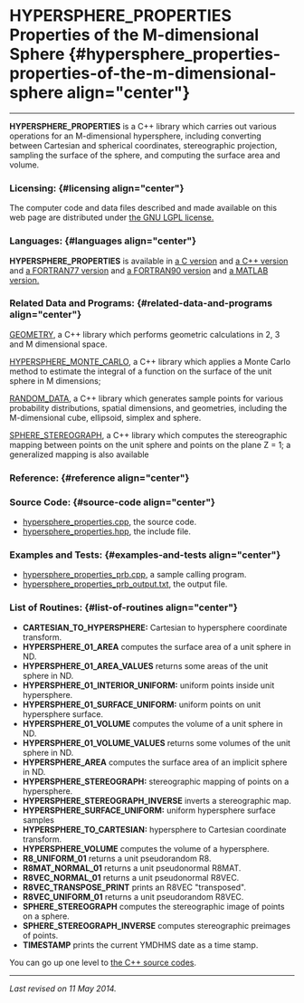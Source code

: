 HYPERSPHERE\_PROPERTIES\
Properties of the M-dimensional Sphere {#hypersphere_properties-properties-of-the-m-dimensional-sphere align="center"}
======================================

------------------------------------------------------------------------

**HYPERSPHERE\_PROPERTIES** is a C++ library which carries out various
operations for an M-dimensional hypersphere, including converting
between Cartesian and spherical coordinates, stereographic projection,
sampling the surface of the sphere, and computing the surface area and
volume.

### Licensing: {#licensing align="center"}

The computer code and data files described and made available on this
web page are distributed under [the GNU LGPL
license.](../../txt/gnu_lgpl.txt)

### Languages: {#languages align="center"}

**HYPERSPHERE\_PROPERTIES** is available in [a C
version](../../c_src/hypersphere_properties/hypersphere_properties.md)
and [a C++
version](../../master/hypersphere_properties/hypersphere_properties.md)
and [a FORTRAN77
version](../../f77_src/hypersphere_properties/hypersphere_properties.md)
and [a FORTRAN90
version](../../f_src/hypersphere_properties/hypersphere_properties.md)
and [a MATLAB
version.](../../m_src/hypersphere_properties/hypersphere_properties.md)

### Related Data and Programs: {#related-data-and-programs align="center"}

[GEOMETRY](../../master/geometry/geometry.md), a C++ library which
performs geometric calculations in 2, 3 and M dimensional space.

[HYPERSPHERE\_MONTE\_CARLO](../../master/hypersphere_monte_carlo/hypersphere_monte_carlo.md),
a C++ library which applies a Monte Carlo method to estimate the
integral of a function on the surface of the unit sphere in M
dimensions;

[RANDOM\_DATA](../../master/random_data/random_data.md), a C++
library which generates sample points for various probability
distributions, spatial dimensions, and geometries, including the
M-dimensional cube, ellipsoid, simplex and sphere.

[SPHERE\_STEREOGRAPH](../../master/sphere_stereograph/sphere_stereograph.md),
a C++ library which computes the stereographic mapping between points on
the unit sphere and points on the plane Z = 1; a generalized mapping is
also available

### Reference: {#reference align="center"}

### Source Code: {#source-code align="center"}

-   [hypersphere\_properties.cpp](hypersphere_properties.cpp), the
    source code.
-   [hypersphere\_properties.hpp](hypersphere_properties.hpp), the
    include file.

### Examples and Tests: {#examples-and-tests align="center"}

-   [hypersphere\_properties\_prb.cpp](hypersphere_properties_prb.cpp),
    a sample calling program.
-   [hypersphere\_properties\_prb\_output.txt](hypersphere_properties_prb_output.txt),
    the output file.

### List of Routines: {#list-of-routines align="center"}

-   **CARTESIAN\_TO\_HYPERSPHERE:** Cartesian to hypersphere coordinate
    transform.
-   **HYPERSPHERE\_01\_AREA** computes the surface area of a unit sphere
    in ND.
-   **HYPERSPHERE\_01\_AREA\_VALUES** returns some areas of the unit
    sphere in ND.
-   **HYPERSPHERE\_01\_INTERIOR\_UNIFORM:** uniform points inside unit
    hypersphere.
-   **HYPERSPHERE\_01\_SURFACE\_UNIFORM:** uniform points on unit
    hypersphere surface.
-   **HYPERSPHERE\_01\_VOLUME** computes the volume of a unit sphere in
    ND.
-   **HYPERSPHERE\_01\_VOLUME\_VALUES** returns some volumes of the unit
    sphere in ND.
-   **HYPERSPHERE\_AREA** computes the surface area of an implicit
    sphere in ND.
-   **HYPERSPHERE\_STEREOGRAPH:** stereographic mapping of points on a
    hypersphere.
-   **HYPERSPHERE\_STEREOGRAPH\_INVERSE** inverts a stereographic map.
-   **HYPERSPHERE\_SURFACE\_UNIFORM:** uniform hypersphere surface
    samples
-   **HYPERSPHERE\_TO\_CARTESIAN:** hypersphere to Cartesian coordinate
    transform.
-   **HYPERSPHERE\_VOLUME** computes the volume of a hypersphere.
-   **R8\_UNIFORM\_01** returns a unit pseudorandom R8.
-   **R8MAT\_NORMAL\_01** returns a unit pseudonormal R8MAT.
-   **R8VEC\_NORMAL\_01** returns a unit pseudonormal R8VEC.
-   **R8VEC\_TRANSPOSE\_PRINT** prints an R8VEC "transposed".
-   **R8VEC\_UNIFORM\_01** returns a unit pseudorandom R8VEC.
-   **SPHERE\_STEREOGRAPH** computes the stereographic image of points
    on a sphere.
-   **SPHERE\_STEREOGRAPH\_INVERSE** computes stereographic preimages of
    points.
-   **TIMESTAMP** prints the current YMDHMS date as a time stamp.

You can go up one level to [the C++ source codes](../cpp_src.md).

------------------------------------------------------------------------

*Last revised on 11 May 2014.*
